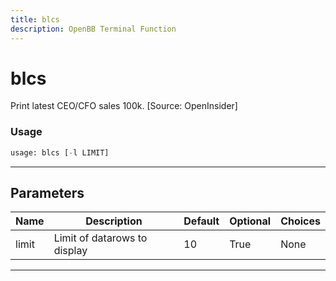 ```yaml
---
title: blcs
description: OpenBB Terminal Function
---
```


# blcs

Print latest CEO/CFO sales 100k. [Source: OpenInsider]

### Usage

```python
usage: blcs [-l LIMIT]
```

---

## Parameters

| Name | Description | Default | Optional | Choices |
| ---- | ----------- | ------- | -------- | ------- |
| limit | Limit of datarows to display | 10 | True | None |
---

